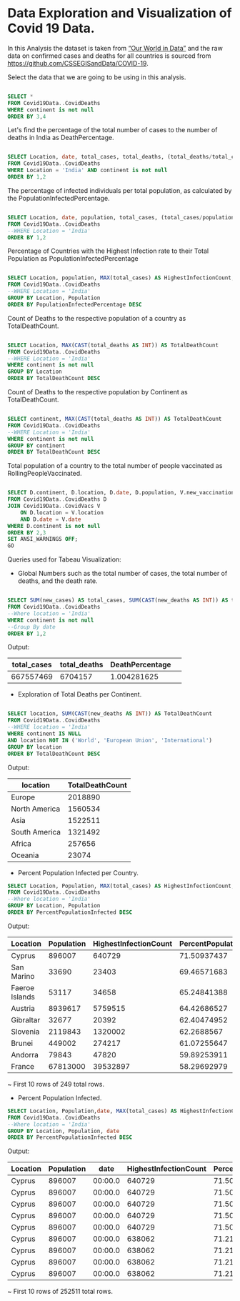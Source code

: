 # Data Exploration and Visualization of Covid 19 Data.

In this Analysis the dataset is taken from [“Our World in Data”](https://ourworldindata.org/covid-deaths)   and the raw data on confirmed cases and deaths for all countries is sourced from https://github.com/CSSEGISandData/COVID-19.



Select the data that we are going to be using in this analysis.

```sql

SELECT *
FROM Covid19Data..CovidDeaths 
WHERE continent is not null
ORDER BY 3,4
```

Let's find the percentage of the total number of cases to the number of deaths in India as DeathPercentage.

```sql

SELECT Location, date, total_cases, total_deaths, (total_deaths/total_cases)*100 AS DeathPercentage
FROM Covid19Data..CovidDeaths
WHERE Location = 'India' AND continent is not null
ORDER BY 1,2
```

The percentage of infected individuals per total population, as calculated by the PopulationInfectedPercentage.

```sql

SELECT Location, date, population, total_cases, (total_cases/population)*100 AS PopulationInfectedPercentage
FROM Covid19Data..CovidDeaths
--WHERE Location = 'India'
ORDER BY 1,2
```

Percentage of Countries with the Highest Infection rate to their Total Population as PopulationInfectedPercentage

```sql

SELECT Location, population, MAX(total_cases) AS HighestInfectionCount, MAX(total_cases/population)*100 AS PopulationInfectedPercentage
FROM Covid19Data..CovidDeaths
--WHERE Location = 'India'
GROUP BY Location, Population
ORDER BY PopulationInfectedPercentage DESC
```

Count of Deaths to the respective population of a country as TotalDeathCount.

```sql

SELECT Location, MAX(CAST(total_deaths AS INT)) AS TotalDeathCount
FROM Covid19Data..CovidDeaths
--WHERE Location = 'India'
WHERE continent is not null
GROUP BY Location
ORDER BY TotalDeathCount DESC
```

Count of Deaths to the respective population by Continent as TotalDeathCount.

```sql

SELECT continent, MAX(CAST(total_deaths AS INT)) AS TotalDeathCount
FROM Covid19Data..CovidDeaths
--WHERE Location = 'India'
WHERE continent is not null
GROUP BY continent
ORDER BY TotalDeathCount DESC
```

Total population of a country to the total number of people vaccinated as RollingPeopleVaccinated.

```sql

SELECT D.continent, D.location, D.date, D.population, V.new_vaccinations, SUM(CONVERT(BIGINT,V.new_vaccinations)) OVER (PARTITION BY D.location ORDER BY D.location, D.date) AS RollingPeopleVaccinated
FROM Covid19Data..CovidDeaths D
JOIN Covid19Data..CovidVacs V
	ON D.location = V.location
	AND D.date = V.date
WHERE D.continent is not null
ORDER BY 2,3
SET ANSI_WARNINGS OFF;
GO
```

Queries used for Tabeau Visualization:

- Global Numbers such as the total number of cases, the total number of deaths, and the death rate.

```sql

SELECT SUM(new_cases) AS total_cases, SUM(CAST(new_deaths AS INT)) AS total_deaths, SUM(CAST(new_deaths AS INT))/SUM(New_Cases)*100 AS DeathPercentage
FROM Covid19Data..CovidDeaths
--Where location = 'India'
WHERE continent is not null 
--Group By date
ORDER BY 1,2
```

Output:

| total_cases | total_deaths | DeathPercentage |  |
| --- | --- | --- | --- |
| 667557469 | 6704157 | 1.004281625 |  |
- Exploration of Total Deaths per Continent.

```sql

SELECT location, SUM(CAST(new_deaths AS INT)) AS TotalDeathCount
FROM Covid19Data..CovidDeaths
--WHERE location = 'India'
WHERE continent IS NULL
AND location NOT IN ('World', 'European Union', 'International')
GROUP BY location
ORDER BY TotalDeathCount DESC
```

Output:

| location | TotalDeathCount |
| --- | --- |
| Europe | 2018890 |
| North America | 1560534 |
| Asia | 1522511 |
| South America | 1321492 |
| Africa | 257656 |
| Oceania | 23074 |
- Percent Population Infected per Country.

```sql
SELECT Location, Population, MAX(total_cases) AS HighestInfectionCount,  MAX((total_cases/population))*100 AS PercentPopulationInfected
FROM Covid19Data..CovidDeaths
--Where location = 'India'
GROUP BY Location, Population
ORDER BY PercentPopulationInfected DESC
```

Output:

| Location | Population | HighestInfectionCount | PercentPopulationInfected |
| --- | --- | --- | --- |
| Cyprus | 896007 | 640729 | 71.50937437 |
| San Marino | 33690 | 23403 | 69.46571683 |
| Faeroe Islands | 53117 | 34658 | 65.24841388 |
| Austria | 8939617 | 5759515 | 64.42686527 |
| Gibraltar | 32677 | 20392 | 62.40474952 |
| Slovenia | 2119843 | 1320002 | 62.2688567 |
| Brunei | 449002 | 274217 | 61.07255647 |
| Andorra | 79843 | 47820 | 59.89253911 |
| France | 67813000 | 39532897 | 58.29692979 |

~ First 10 rows of 249 total rows.

- Percent Population Infected.

```sql
SELECT Location, Population,date, MAX(total_cases) AS HighestInfectionCount,  MAX((total_cases/population))*100 AS PercentPopulationInfected
FROM Covid19Data..CovidDeaths
--Where location = 'India'
GROUP BY Location, Population, date
ORDER BY PercentPopulationInfected DESC
```

Output:

| Location | Population | date | HighestInfectionCount | PercentPopulationInfected |
| --- | --- | --- | --- | --- |
| Cyprus | 896007 | 00:00.0 | 640729 | 71.50937437 |
| Cyprus | 896007 | 00:00.0 | 640729 | 71.50937437 |
| Cyprus | 896007 | 00:00.0 | 640729 | 71.50937437 |
| Cyprus | 896007 | 00:00.0 | 640729 | 71.50937437 |
| Cyprus | 896007 | 00:00.0 | 640729 | 71.50937437 |
| Cyprus | 896007 | 00:00.0 | 638062 | 71.21172044 |
| Cyprus | 896007 | 00:00.0 | 638062 | 71.21172044 |
| Cyprus | 896007 | 00:00.0 | 638062 | 71.21172044 |
| Cyprus | 896007 | 00:00.0 | 638062 | 71.21172044 |

~ First 10 rows of 252511 total rows.


